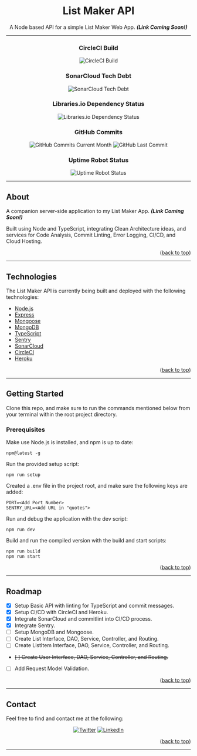 <div align="center">

# List Maker API
A Node based API for a simple List Maker Web App. ***(Link Coming Soon!)***

</div>

---

<div align="center">

### CircleCI Build

![CircleCI Build](https://img.shields.io/circleci/build/github/mittell/list-maker-api/dev?style=for-the-badge)
  
### SonarCloud Tech Debt

![SonarCloud Tech Debt](https://img.shields.io/sonar/tech_debt/mittell_list-maker-api/dev?server=https%3A%2F%2Fsonarcloud.io&style=for-the-badge)

<!--

### SonarCloud Violations

![SonarCloud Info Violations](https://img.shields.io/sonar/info_violations/mittell_list-maker-api/main?server=https%3A%2F%2Fsonarcloud.io&style=for-the-badge)
![SonarCloud Minor Violations](https://img.shields.io/sonar/minor_violations/mittell_list-maker-api/main?server=https%3A%2F%2Fsonarcloud.io&style=for-the-badge)
![SonarCloud Major Violations](https://img.shields.io/sonar/major_violations/mittell_list-maker-api/main?server=https%3A%2F%2Fsonarcloud.io&style=for-the-badge)
![SonarCloud Critical Violations](https://img.shields.io/sonar/critical_violations/mittell_list-maker-api/main?server=https%3A%2F%2Fsonarcloud.io&style=for-the-badge)
![SonarCloud Blocker Violations](https://img.shields.io/sonar/blocker_violations/mittell_list-maker-api/main?server=https%3A%2F%2Fsonarcloud.io&style=for-the-badge)

-->
  
### Libraries.io Dependency Status

![Libraries.io Dependency Status](https://img.shields.io/librariesio/github/mittell/list-maker-api?style=for-the-badge)

<!--

### GitHub Code/Repo Size
  
![GitHub Code Size](https://img.shields.io/github/languages/code-size/mittell/list-maker-api?style=for-the-badge)
![GitHub Repo Size](https://img.shields.io/github/repo-size/mittell/list-maker-api?style=for-the-badge)
  
### GitHub Issues
  
![GitHub Open Issues](https://img.shields.io/github/issues/mittell/list-maker-api/dev?style=for-the-badge)
![GitHub Closed Issues](https://img.shields.io/github/issues-closed/mittell/list-maker-api/dev?style=for-the-badge)
  
### GitHub Pull Requests
  
![GitHub Open Pull Requests](https://img.shields.io/github/issues-pr/mittell/list-maker-api/dev?style=for-the-badge)
![GitHub Closed Pull Requests](https://img.shields.io/github/issues-pr-closed/mittell/list-maker-api/dev?style=for-the-badge)

-->
  
### GitHub Commits
  
![GitHub Commits Current Month](https://img.shields.io/github/commit-activity/m/mittell/list-maker-api/dev?style=for-the-badge)
![GitHub Last Commit](https://img.shields.io/github/last-commit/mittell/list-maker-api/dev?style=for-the-badge)

### Uptime Robot Status
  
![Uptime Robot Status](https://img.shields.io/uptimerobot/status/m791502394-4d51bc3f23871b2ec5cc2329?style=for-the-badge)

</div>

---



## About

A companion server-side application to my List Maker App. ***(Link Coming Soon!)***

Built using Node and TypeScript, integrating Clean Architecture ideas, and services for Code Analysis, Commit Linting, Error Logging, CI/CD, and Cloud Hosting.

<p align="right">(<a href="#top">back to top</a>)</p>

---

## Technologies

The List Maker API is currently being built and deployed with the following technologies:

-   [Node.js](https://nodejs.org/)
-   [Express](https://expressjs.com/)
-   [Mongoose](https://mongoosejs.com/)
-   [MongoDB](https://www.mongodb.com/)
-   [TypeScript](https://www.typescriptlang.org/)
-   [Sentry](https://sentry.io/)
-   [SonarCloud](https://sonarcloud.io/)
-   [CircleCI](https://circleci.com/)
-   [Heroku](https://www.heroku.com/)

<p align="right">(<a href="#top">back to top</a>)</p>

---

## Getting Started

Clone this repo, and make sure to run the commands mentioned below from your terminal within the root project directory.

### Prerequisites

Make use Node.js is installed, and npm is up to date:

    npm@latest -g

Run the provided setup script:

    npm run setup

Created a .env file in the project root, and make sure the following keys are added:

    PORT=<Add Port Number>
    SENTRY_URL=<Add URL in "quotes">

Run and debug the application with the dev script:

    npm run dev

Build and run the compiled version with the build and start scripts:

    npm run build
    npm run start


<p align="right">(<a href="#top">back to top</a>)</p>

---

## Roadmap

-   [x] Setup Basic API with linting for TypeScript and commit messages.
-   [x] Setup CI/CD with CircleCI and Heroku.
-   [x] Integrate SonarCloud and commitlint into CI/CD process.
-   [x] Integrate Sentry.
-   [ ] Setup MongoDB and Mongoose.
-   [ ] Create List Interface, DAO, Service, Controller, and Routing.
-   [ ] Create ListItem Interface, DAO, Service, Controller, and Routing.
-   ~~[ ] Create User Interface, DAO, Service, Controller, and Routing.~~
-   [ ] Add Request Model Validation.

<p align="right">(<a href="#top">back to top</a>)</p>

---

## Contact

Feel free to find and contact me at the following:

<div align="center">
  
[![Twitter](https://img.shields.io/badge/Twitter-%231DA1F2.svg?style=for-the-badge&logo=Twitter&logoColor=white)](https://twitter.com/CMittell)
[![LinkedIn](https://img.shields.io/badge/LinkedIn-%230077B5.svg?style=for-the-badge&logo=linkedin&logoColor=white)](https://www.linkedin.com/in/chris-mittell/)

</div>

<p align="right">(<a href="#top">back to top</a>)</p>

---